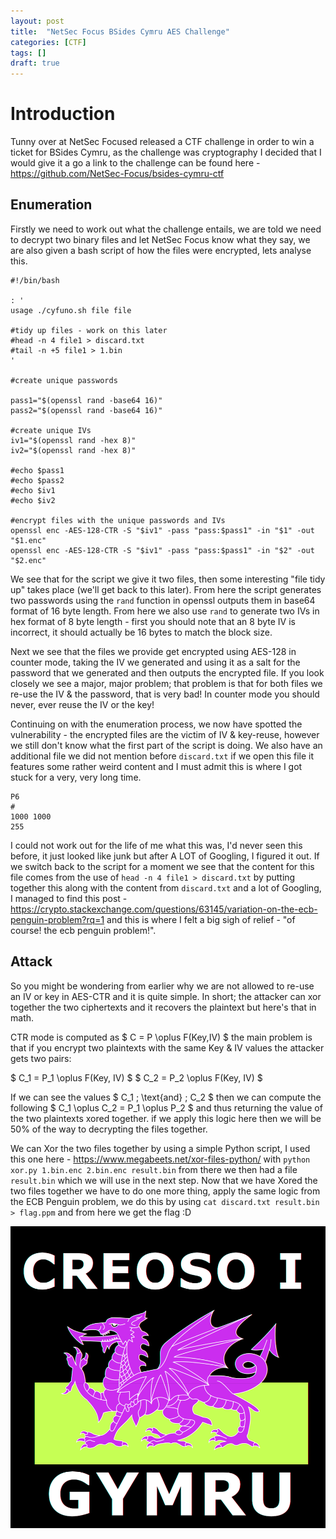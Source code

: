 ```yaml
---
layout: post
title:  "NetSec Focus BSides Cymru AES Challenge"
categories: [CTF]
tags: []
draft: true
---
```


# Introduction

Tunny over at NetSec Focused released a CTF challenge in order to win a ticket for BSides Cymru, as the challenge was cryptography I decided 
that I would give it a go a link to the challenge can be found here - https://github.com/NetSec-Focus/bsides-cymru-ctf 

## Enumeration

Firstly we need to work out what the challenge entails, we are told we need to decrypt two binary files and let NetSec Focus know what they say, we are also given a bash script of how the files were encrypted, lets analyse this.

```
#!/bin/bash

: '
usage ./cyfuno.sh file file

#tidy up files - work on this later
#head -n 4 file1 > discard.txt
#tail -n +5 file1 > 1.bin
'

#create unique passwords

pass1="$(openssl rand -base64 16)"
pass2="$(openssl rand -base64 16)"

#create unique IVs
iv1="$(openssl rand -hex 8)"
iv2="$(openssl rand -hex 8)"

#echo $pass1
#echo $pass2
#echo $iv1
#echo $iv2

#encrypt files with the unique passwords and IVs
openssl enc -AES-128-CTR -S "$iv1" -pass "pass:$pass1" -in "$1" -out "$1.enc"
openssl enc -AES-128-CTR -S "$iv1" -pass "pass:$pass1" -in "$2" -out "$2.enc"
```

We see that for the script we give it two files, then some interesting "file tidy up" takes place (we'll get back to this later). From here the script generates two passwords using the `rand` function in openssl outputs them in base64 format of 16 byte length. From here we also use `rand` to generate two IVs in hex format of 8 byte length - first you should note that an 8 byte IV is incorrect, it should actually be 16 bytes to match the block size. 

Next we see that the files we provide get encrypted using AES-128 in counter mode, taking the IV we generated and using it as a salt for the password that we generated and then outputs the encrypted file. If you look closely we see a major, major problem; that problem is that for both files we re-use the IV & the password, that is very bad! In counter mode you should never, ever reuse the IV or the key!

Continuing on with the enumeration process, we now have spotted the vulnerability - the encrypted files are the victim of IV & key-reuse, however we still don't know what the first part of the script is doing. We also have an additional file we did not mention before `discard.txt` if we open this file it features some rather weird content and I must admit this is where I got stuck for a very, very long time.

```
P6
# 
1000 1000
255
```

I could not work out for the life of me what this was, I'd never seen this before, it just looked like junk but after A LOT of Googling, I figured it out. If we switch back to the script for a moment we see that the content for this file comes from the use of `head -n 4 file1 > discard.txt` by putting together this along with the content from `discard.txt` and a lot of Googling, I managed to find this post - https://crypto.stackexchange.com/questions/63145/variation-on-the-ecb-penguin-problem?rq=1 and this is where I felt a big sigh of relief - "of course! the ecb penguin problem!". 

## Attack

So you might be wondering from earlier why we are not allowed to re-use an IV or key in AES-CTR and it is quite simple. In short; the attacker can xor together the two ciphertexts and it recovers the plaintext but here's that in math.

CTR mode is computed as $ C = P \oplus F(Key,IV) $ the main problem is that if you encrypt two plaintexts with the same Key & IV values the attacker gets two pairs:

$ C_1 = P_1 \oplus F(Key, IV) $
$ C_2 = P_2 \oplus F(Key, IV) $

If we can see the values $ C_1 \; \text{and} \; C_2 $ then we can compute the following $ C_1 \oplus C_2 = P_1 \oplus P_2 $ and thus returning the value of the two plaintexts xored together. if we apply this logic here then we will be 50% of the way to decrypting the files together.

We can Xor the two files together by using a simple Python script, I used this one here - https://www.megabeets.net/xor-files-python/ with `python xor.py 1.bin.enc 2.bin.enc result.bin` from there we then had a file `result.bin` which we will use in the next step. Now that we have Xored the two files together we have to do one more thing, apply the same logic from the ECB Penguin problem, we do this by using `cat discard.txt result.bin > flag.ppm` and from here we get the flag :D 

![Flag](/assets/images/NetSecFocus-CTF/flag.png)